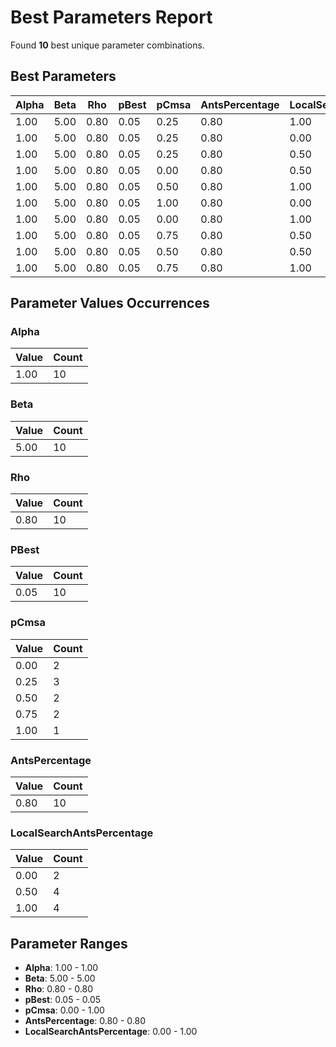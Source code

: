 # Best Parameters Report

Found **10** best unique parameter combinations.

## Best Parameters

| Alpha | Beta | Rho | pBest | pCmsa | AntsPercentage | LocalSearchAntsPercentage |
|-------|------|-----|-------|-------|----------------|---------------------------|
| 1.00 | 5.00 | 0.80 | 0.05 | 0.25 | 0.80 | 1.00 |
| 1.00 | 5.00 | 0.80 | 0.05 | 0.25 | 0.80 | 0.00 |
| 1.00 | 5.00 | 0.80 | 0.05 | 0.25 | 0.80 | 0.50 |
| 1.00 | 5.00 | 0.80 | 0.05 | 0.00 | 0.80 | 0.50 |
| 1.00 | 5.00 | 0.80 | 0.05 | 0.50 | 0.80 | 1.00 |
| 1.00 | 5.00 | 0.80 | 0.05 | 1.00 | 0.80 | 0.00 |
| 1.00 | 5.00 | 0.80 | 0.05 | 0.00 | 0.80 | 1.00 |
| 1.00 | 5.00 | 0.80 | 0.05 | 0.75 | 0.80 | 0.50 |
| 1.00 | 5.00 | 0.80 | 0.05 | 0.50 | 0.80 | 0.50 |
| 1.00 | 5.00 | 0.80 | 0.05 | 0.75 | 0.80 | 1.00 |

## Parameter Values Occurrences

### Alpha

| Value | Count |
|-------|-------|
| 1.00 | 10 |

### Beta

| Value | Count |
|-------|-------|
| 5.00 | 10 |

### Rho

| Value | Count |
|-------|-------|
| 0.80 | 10 |

### PBest

| Value | Count |
|-------|-------|
| 0.05 | 10 |

### pCmsa

| Value | Count |
|-------|-------|
| 0.00 | 2 |
| 0.25 | 3 |
| 0.50 | 2 |
| 0.75 | 2 |
| 1.00 | 1 |

### AntsPercentage

| Value | Count |
|-------|-------|
| 0.80 | 10 |

### LocalSearchAntsPercentage

| Value | Count |
|-------|-------|
| 0.00 | 2 |
| 0.50 | 4 |
| 1.00 | 4 |

## Parameter Ranges

- **Alpha**: 1.00 - 1.00
- **Beta**: 5.00 - 5.00
- **Rho**: 0.80 - 0.80
- **pBest**: 0.05 - 0.05
- **pCmsa**: 0.00 - 1.00
- **AntsPercentage**: 0.80 - 0.80
- **LocalSearchAntsPercentage**: 0.00 - 1.00
